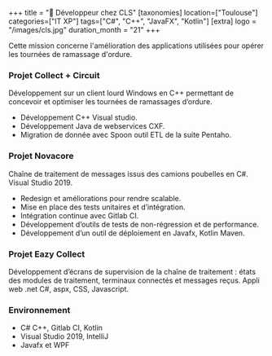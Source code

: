 +++
title = "📡 Développeur chez CLS"
[taxonomies]
location=["Toulouse"]
categories=["IT XP"]
tags=["C#", "C++", "JavaFX", "Kotlin"]
[extra]
logo = "/images/cls.jpg"
duration_month = "21"
+++

Cette mission concerne l'amélioration des applications utilisées pour opérer les tournées de ramassage d'ordure.

<!-- more -->

### Projet Collect + Circuit

Développement sur un client lourd Windows en C++ permettant de concevoir et optimiser les tournées de ramassages d’ordure.

- Développement C++ Visual studio.
- Développement Java de webservices CXF.
- Migration de donnée avec Spoon outil ETL de la suite Pentaho.

### Projet Novacore

Chaîne de traitement de messages issus des camions poubelles en C#. Visual Studio 2019.

- Redesign et améliorations pour rendre scalable.
- Mise en place des tests unitaires et d’intégration.
- Intégration continue avec Gitlab CI.
- Développement d’outils de tests de non-régression et de performance.
- Développement d’un outil de déploiement en Javafx, Kotlin Maven.

### Projet Eazy Collect

Développement d’écrans de supervision de la chaîne de traitement : états des modules de traitement, terminaux connectés et messages reçus. Appli web .net C#, aspx, CSS, Javascript.

### Environnement

- C# C++, Gitlab CI, Kotlin
- Visual Studio 2019, IntelliJ
- Javafx et WPF
